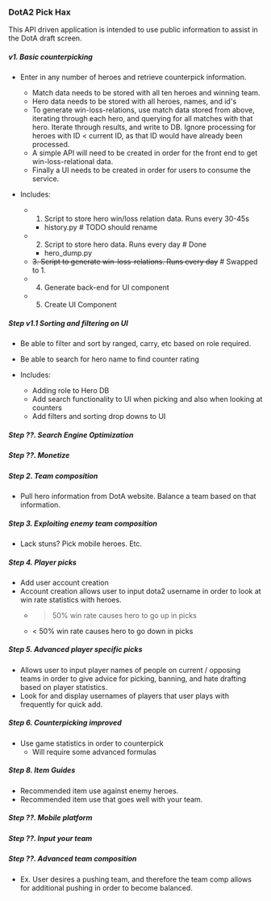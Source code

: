 ### DotA2 Pick Hax

This API driven application is intended to use public information to assist in the DotA draft screen.

##### v1. Basic counterpicking
- Enter in any number of heroes and retrieve counterpick information.
  - Match data needs to be stored with all ten heroes and winning team.
  - Hero data needs to be stored with all heroes, names, and id's
  - To generate win-loss-relations, use match data stored from above, iterating through each hero, and querying for all matches with that hero. Iterate through results, and write to DB. Ignore processing for heroes with ID < current ID, as that ID would have already been processed.
  - A simple API will need to be created in order for the front end to get win-loss-relational data.
  - Finally a UI needs to be created in order for users to consume the service.

- Includes:
  - 1. Script to store hero win/loss relation data. Runs every 30-45s
    - history.py # TODO should rename
  - 2. Script to store hero data. Runs every day # Done
    - hero_dump.py
  - ~~3. Script to generate win-loss-relations. Runs every day~~ # Swapped to 1.
  - 4. Generate back-end for UI component
  - 5. Create UI Component

##### Step v1.1 Sorting and filtering on UI
- Be able to filter and sort by ranged, carry, etc based on role required.
- Be able to search for hero name to find counter rating

- Includes:
  - Adding role to Hero DB
  - Add search functionality to UI when picking and also when looking at counters
  - Add filters and sorting drop downs to UI

##### Step ??. Search Engine Optimization

##### Step ??. Monetize

##### Step 2. Team composition
- Pull hero information from DotA website. Balance a team based on that information.

##### Step 3. Exploiting enemy team composition
- Lack stuns? Pick mobile heroes. Etc.

##### Step 4. Player picks
- Add user account creation
- Account creation allows user to input dota2 username in order to look at win rate statistics with heroes.
  - > 50% win rate causes hero to go up in picks
  - < 50% win rate causes hero to go down in picks

##### Step 5. Advanced player specific picks
- Allows user to input player names of people on current / opposing teams in order to give advice for picking, banning, and hate drafting based on player statistics.
- Look for and display usernames of players that user plays with frequently for quick add.

##### Step 6. Counterpicking improved
- Use game statistics in order to counterpick
  - Will require some advanced formulas

##### Step 8. Item Guides
- Recommended item use against enemy heroes.
- Recommended item use that goes well with your team.

##### Step ??. Mobile platform

##### Step ??. Input your team

##### Step ??. Advanced team composition
- Ex. User desires a pushing team, and therefore the team comp allows for additional pushing in order to become balanced.
